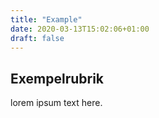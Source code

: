 ```yaml
---
title: "Example"
date: 2020-03-13T15:02:06+01:00
draft: false
---
```


## Exempelrubrik

lorem ipsum text here.
